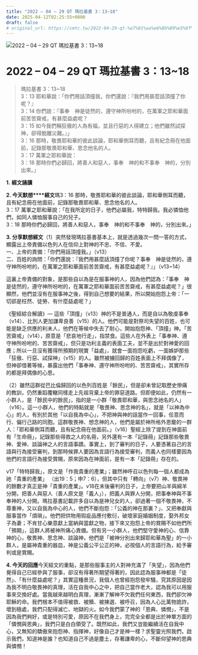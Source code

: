 ```yaml
---
title: "2022 – 04 – 29 QT 瑪拉基書 3：13~18"
date: 2025-04-12T02:25:55+0800
draft: false
# original_url: https://cmtc.tw/2022-04-29-qt-%e7%91%aa%e6%8b%89%e5%9f%ba%e6%9b%b8-3%ef%bc%9a1318
---
```


![2022 – 04 – 29 QT 瑪拉基書 3：13\~18](/images/qt.jpg   "2022 – 04 – 29 QT 瑪拉基書 3：13\~18")

# 2022 – 04 – 29 QT 瑪拉基書 3：13\~18

> 瑪拉基書 3：13\~18  
> 3：13 耶和華說：「你們用話頂撞我，你們還說：『我們用甚麼話頂撞了你呢？』  
> 3：14 你們說：『事奉　神是徒然的，遵守神所吩咐的，在萬軍之耶和華面前苦苦齋戒，有甚麼益處呢？  
> 3：15 如今我們稱狂傲的人為有福，並且行惡的人得建立；他們雖然試探　神，卻得脫離災難。』」  
> 3：16 那時，敬畏耶和華的彼此談論，耶和華側耳而聽，且有紀念冊在他面前，記錄那敬畏耶和華、思念他名的人。  
> 3：17 萬軍之耶和華說：  
> 3：18 那時你們必歸回，將善人和惡人，事奉　神的和不事奉　神的，分別出來。」

**1.** **經文誦讀**

**2. 今天默想****經文**瑪3：16 那時，敬畏耶和華的彼此談論，耶和華側耳而聽，且有紀念冊在他面前，記錄那敬畏耶和華、思念他名的人。  
3：17 萬軍之耶和華說：「在我所定的日子，他們必屬我，特特歸我。我必憐恤他們，如同人憐恤服事自己的兒子。  
3：18 那時你們必歸回，將善人和惡人，事奉　神的和不事奉　神的，分別出來。」

**3. 分享默想經文**（1）突然發現瑪拉基書基本上，就是透過幾次一問一答的方式，顯露出上帝責備以色列人在信仰上對神的不忠、不信、不愛。  
一、上帝的責備：「你們用話頂撞我。」（v13）  
二、百姓的詢問：「你們還說：『我們用甚麼話頂撞了你呢？事奉　神是徒然的，遵守神所吩咐的，在萬軍之耶和華面前苦苦齋戒，有甚麼益處呢？』」（v13\~14）

這裏上帝責備的對象，是那些自以為是在服事神的人，因為他們認為：「事奉　神是徒然的，遵守神所吩咐的，在萬軍之耶和華面前苦苦齋戒，有甚麼益處呢？」很顯然，他們並沒有在服事神之後，得到自己想要的結果，所以開始抱怨上帝：「一切郤是枉然、徒勞、有什麼益處呢？」

《聖經綜合解讀》— 這些「頂撞」（v13）神的不是普通人，而是自以為敬虔事奉（v14）、比別人更加謙卑良善（v15）的人。他們可能是對祭司失望的百姓，也可能是缺乏供應的利未人，他們在等候中失去了耐心，開始抱怨神、「頂撞」神。「苦苦齋戒」（v14），原意是「悲哀地行走」，指禁食。這些人在外表上「事奉神、遵守神所吩咐的、苦苦齋戒」，但只是功利主義的表面工夫，並不是出於對神愛的回應；所以一旦沒有獲得所預期的現實「益處」，就會一面抱怨吃虧，一面嫉妒那些「狂傲、行惡、試探神」（v15）的人。雖然被擄回歸的百姓表面上不拜偶像了，但神卻借著等候，暴露出他們「事奉神、遵守神所吩咐的、苦苦齋戒」，其實所存的都是拜偶像的心思。

（2）雖然這群從巴比倫歸回的以色列百姓是「餘民」，但是卻未曾記取歷史慘痛的教訓，仍然重蹈覆轍同樣走上先祖背棄上帝的罪惡道路。但即便如此，仍然有一小群人，是「餘民中的餘民」，指的是一小群「敬畏耶和華，與思念祂名的人」（v16）。這一小群人，他們的特點就是「敬畏神、思念神的名」，就是「以神為中心」的人，有別於其他「以自我為中心」，不把神與神的話當作一回事，任意而行、偏行己路的同胞。這群敬畏神、想念神的人，他們是屬於神所格外恩竉的一群人：「耶和華側耳而聽，且有紀念冊在他面前。」（v16）聖經上除了提到在神面前有「生命冊」，記錄那些得救之人的名冊，另外還有一本「記錄冊」記錄那些敬畏神、愛神、談論神之人的言語事蹟。事實上，到了審判的日子，人要憑著自己的言語與行為接受審判，到那時候罪人要因為言語行為接受審判，而義人也同樣要因為他們的言語行為接受賞賜，原來因為在神面前，是有一本「記錄冊」存在的。

v17「特特歸我」，原文是「作我貴重的產業」；雖然神呼召以色列每一個人都成為祂「貴重的產業」 （出19：5；申7：6），但其中只有「轉向」（v7）神、敬畏神的餘數才真正是神「貴重的產業」。v18在末後審判的日子，上帝要把山羊與綿羊分開，把善人與惡人（善人原文是「義人」），把義人與罪人分開，把事奉神與不事奉神的人分開。瑪拉基書記載許多自以為是神兒女的人，卻過著一個不敬畏神，不尊重神，又以自我為中心的人，他們不斷抱怨：「公義的神在那裏？」、又把奉獻與服事當作「煩瑣」。他們把供物用瑕疵品應付敷衍，破壞家庭婚姻制度，娶外邦女子為妻；不肯甘心樂意獻上當納與當獻之物，接下來又抱怨上帝的賞賜不如他們所「預期」，這群人將被神所痛心責備。但有另一小群人，他們堅守愛神的心、信靠神的心，敬畏神、思念神、談論神，他們是「被神分別出來歸耶和華為聖」的一小群人，是屬神貴重的器皿，神是公義公平公正的神，必按個人的言語行為，給予審判或是賞賜。

**4. 今天的回應**今天經文的重點，是那些服事主的人對神充滿了「失望」，因為他們覺得自己已經參與了服事，卻沒有得著所期望得著的，因此認為服事神都是「徒然」、「有什麼益處呢？」其實這種景況，我個人也曾經抱怨發牢騷，究其原因是因為我不明白敬畏神的真理，活在自我中心之中，把自己當作老大，認為我可以用服事來交換好處。當我越來越明白真理，漸漸了解神不欠我們任何東西，我們卻欠神耶穌的命。我們根本不值得被救、被贖、被揀選、被呼召，因為人心比萬物詭詐，壞到極處，我們只配得滅亡、地獄的火。如今我們蒙了神的「恩典、憐憫」，不是因為我們夠好，或是特別可愛，原因不在我們身上，完完全全都是出於神單方面的「憐憫與恩典」，我們只是白白領受了。既然如此，我們又豈能繼續活在自我中心，又無知的驕傲來抱怨神、指揮神，好像自己才是神一樣？求聖靈光照我們，啟示我們，知道神是誰？也知道自己不過是塵土，存著謙卑的心，不斷仰望神的恩典與憐憫！
